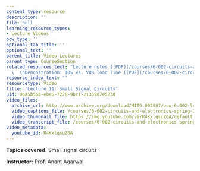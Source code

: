 ```yaml
---
content_type: resource
description: ''
file: null
learning_resource_types:
- Lecture Videos
ocw_type: ''
optional_tab_title: ''
optional_text: ''
parent_title: Video Lectures
parent_type: CourseSection
related_resources_text: "Lecture notes ([PDF](/courses/6-002-circuits-and-electronics-spring-2007/resources/6002_l11))\
  \  \nDemonstration: IDS vs. VDS load line ([PDF](/courses/6-002-circuits-and-electronics-spring-2007/resources/demo_10))"
resource_index_text: ''
resourcetype: Video
title: 'Lecture 11: Small Signal Circuits'
uid: 06a5b568-ebe5-7278-9bc1-2135907e523d
video_files:
  archive_url: http://www.archive.org/download/MIT6.002S07/ocw-6.002-lec-mit-10250-14oct2003-220k.mp4
  video_captions_file: /courses/6-002-circuits-and-electronics-spring-2007/853631ee24e257caa1210c24c3541894_R4KxlqsuZ0A.vtt
  video_thumbnail_file: https://img.youtube.com/vi/R4KxlqsuZ0A/default.jpg
  video_transcript_file: /courses/6-002-circuits-and-electronics-spring-2007/0c685c55c65225543fe56ee2b831975e_R4KxlqsuZ0A.pdf
video_metadata:
  youtube_id: R4KxlqsuZ0A
---
```


**Topics covered:** Small signal circuits

**Instructor:** Prof. Anant Agarwal